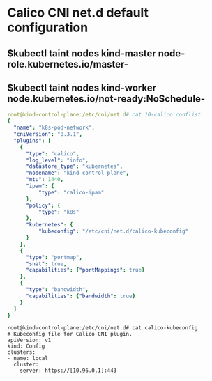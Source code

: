 # Calico CNI net.d default configuration

## $kubectl taint nodes kind-master node-role.kubernetes.io/master-
## $kubectl taint nodes kind-worker node.kubernetes.io/not-ready:NoSchedule-
```YAML
root@kind-control-plane:/etc/cni/net.d# cat 10-calico.conflist 
{
  "name": "k8s-pod-network",
  "cniVersion": "0.3.1",
  "plugins": [
    {
      "type": "calico",
      "log_level": "info",
      "datastore_type": "kubernetes",
      "nodename": "kind-control-plane",
      "mtu": 1440,
      "ipam": {
          "type": "calico-ipam"
      },
      "policy": {
          "type": "k8s"
      },
      "kubernetes": {
          "kubeconfig": "/etc/cni/net.d/calico-kubeconfig"
      }
    },
    {
      "type": "portmap",
      "snat": true,
      "capabilities": {"portMappings": true}
    },
    {
      "type": "bandwidth",
      "capabilities": {"bandwidth": true}
    }
  ]
}
```
```SH
root@kind-control-plane:/etc/cni/net.d# cat calico-kubeconfig 
# Kubeconfig file for Calico CNI plugin.
apiVersion: v1
kind: Config
clusters:
- name: local
  cluster:
    server: https://[10.96.0.1]:443
```
